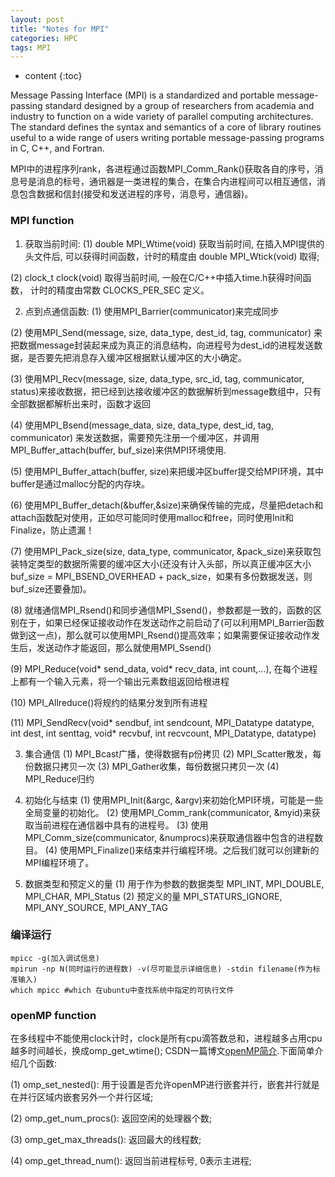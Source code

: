 ```yaml
---
layout: post
title: "Notes for MPI"
categories: HPC
tags: MPI
--- 
```


* content
{:toc}

Message Passing Interface (MPI) is a standardized and portable message-passing standard designed by a group of researchers from academia and industry to function on a wide variety of parallel computing architectures. The standard defines the syntax and semantics of a core of library routines useful to a wide range of users writing portable message-passing programs in C, C++, and Fortran. 





MPI中的进程序列rank，各进程通过函数MPI_Comm_Rank()获取各自的序号，消息号是消息的标号，通讯器是一类进程的集合，在集合内进程间可以相互通信，消息包含数据和信封(接受和发送进程的序号，消息号，通信器)。

### **MPI function**

1. 获取当前时间:
(1) double MPI_Wtime(void)  获取当前时间, 在插入MPI提供的头文件后, 可以获得时间函数，计时的精度由 double MPI_Wtick(void) 取得;

(2) clock_t clock(void) 取得当前时间, 一般在C/C++中插入time.h获得时间函数， 计时的精度由常数 CLOCKS_PER_SEC 定义。

2.  点到点通信函数:
(1) 使用MPI_Barrier(communicator)来完成同步

(2) 使用MPI_Send(message, size, data_type, dest_id, tag, communicator) 来把数据message封装起来成为真正的消息结构，向进程号为dest_id的进程发送数据，是否要先把消息存入缓冲区根据默认缓冲区的大小确定。

(3) 使用MPI_Recv(message, size, data_type, src_id, tag, communicator, status)来接收数据，把已经到达接收缓冲区的数据解析到message数组中，只有全部数据都解析出来时，函数才返回

(4) 使用MPI_Bsend(message_data, size, data_type, dest_id, tag, communicator) 来发送数据，需要预先注册一个缓冲区，并调用MPI_Buffer_attach(buffer, buf_size)来供MPI环境使用.

(5) 使用MPI_Buffer_attach(buffer, size)来把缓冲区buffer提交给MPI环境，其中buffer是通过malloc分配的内存块。

(6) 使用MPI_Buffer_detach(&buffer,&size)来确保传输的完成，尽量把detach和attach函数配对使用，正如尽可能同时使用malloc和free，同时使用Init和Finalize，防止遗漏！

(7) 使用MPI_Pack_size(size, data_type, communicator, &pack_size)来获取包装特定类型的数据所需要的缓冲区大小(还没有计入头部，所以真正缓冲区大小 buf_size = MPI_BSEND_OVERHEAD + pack_size，如果有多份数据发送，则buf_size还要叠加)。

(8) 就绪通信MPI_Rsend()和同步通信MPI_Ssend()，参数都是一致的，函数的区别在于，如果已经保证接收动作在发送动作之前启动了(可以利用MPI_Barrier函数做到这一点)，那么就可以使用MPI_Rsend()提高效率；如果需要保证接收动作发生后，发送动作才能返回，那么就使用MPI_Ssend()

(9) MPI_Reduce(void* send_data, void* recv_data, int count,...), 在每个进程上都有一个输入元素，将一个输出元素数组返回给根进程

(10) MPI_Allreduce()将规约的结果分发到所有进程

(11) MPI_SendRecv(void* sendbuf, int sendcount, MPI_Datatype datatype, int dest, int senttag, void* recvbuf, int recvcount, MPI_Datatype, datatype) 

3. 集合通信
(1) MPI_Bcast广播，使得数据有p份拷贝
(2) MPI_Scatter散发，每份数据只拷贝一次
(3) MPI_Gather收集，每份数据只拷贝一次
(4) MPI_Reduce归约

4. 初始化与结束
(1) 使用MPI_Init(&argc, &argv)来初始化MPI环境，可能是一些全局变量的初始化。
(2) 使用MPI_Comm_rank(communicator, &myid)来获取当前进程在通信器中具有的进程号。
(3) 使用MPI_Comm_size(communicator, &numprocs)来获取通信器中包含的进程数目。
(4) 使用MPI_Finalize()来结束并行编程环境。之后我们就可以创建新的MPI编程环境了。

5. 数据类型和预定义的量
(1) 用于作为参数的数据类型 MPI_INT, MPI_DOUBLE, MPI_CHAR, MPI_Status 
(2) 预定义的量 MPI_STATURS_IGNORE, MPI_ANY_SOURCE, MPI_ANY_TAG


### **编译运行**
```
mpicc -g(加入调试信息)
mpirun -np N(同时运行的进程数) -v(尽可能显示详细信息) -stdin filename(作为标准输入)
which mpicc #which 在ubuntu中查找系统中指定的可执行文件
```

### **openMP function**

在多线程中不能使用clock计时，clock是所有cpu滴答数总和，进程越多占用cpu越多时间越长，换成omp_get_wtime();
CSDN一篇博文[openMP简介](https://blog.csdn.net/magicbean2/article/details/75530667).下面简单介绍几个函数:

(1) omp_set_nested(): 用于设置是否允许openMP进行嵌套并行，嵌套并行就是在并行区域内嵌套另外一个并行区域;

(2) omp_get_num_procs(): 返回空闲的处理器个数;

(3) omp_get_max_threads(): 返回最大的线程数;

(4) omp_get_thread_num(): 返回当前进程标号, 0表示主进程;